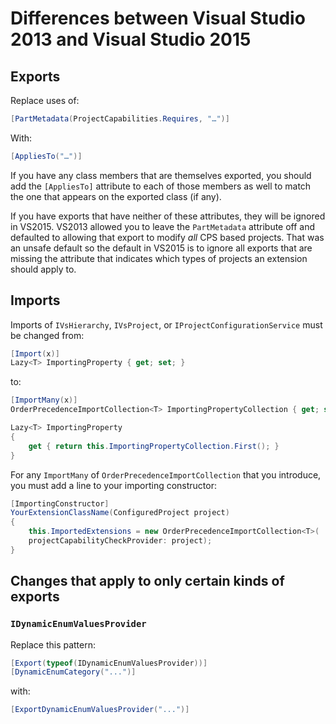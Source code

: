# Differences between Visual Studio 2013 and Visual Studio 2015

## Exports

Replace uses of:

```csharp
[PartMetadata(ProjectCapabilities.Requires, "…")]
```

With:

```csharp
[AppliesTo("…")]
```

If you have any class members that are themselves exported, you should
add the `[AppliesTo]` attribute to each of those members as well to match
the one that appears on the exported class (if any).

If you have exports that have neither of these attributes, they will be ignored
in VS2015. VS2013 allowed you to leave the `PartMetadata` attribute off and
defaulted to allowing that export to modify *all* CPS based projects. That was
an unsafe default so the default in VS2015 is to ignore all exports that are
missing the attribute that indicates which types of projects an extension
should apply to.

## Imports

Imports of `IVsHierarchy`, `IVsProject`, or `IProjectConfigurationService` must
be changed from:

```csharp
[Import(x)]
Lazy<T> ImportingProperty { get; set; } 
```
    
to:

```csharp
[ImportMany(x)]
OrderPrecedenceImportCollection<T> ImportingPropertyCollection { get; set; }

Lazy<T> ImportingProperty
{
    get { return this.ImportingPropertyCollection.First(); }
} 
```    
    
For any `ImportMany` of `OrderPrecedenceImportCollection` that you introduce,
you must add a line to your importing constructor:

```csharp
[ImportingConstructor]
YourExtensionClassName(ConfiguredProject project) 
{
    this.ImportedExtensions = new OrderPrecedenceImportCollection<T>(
    projectCapabilityCheckProvider: project);
}
```

## Changes that apply to only certain kinds of exports

### `IDynamicEnumValuesProvider `

Replace this pattern:

```csharp
[Export(typeof(IDynamicEnumValuesProvider))]
[DynamicEnumCategory("...")]
```
    
with:

```csharp
[ExportDynamicEnumValuesProvider("...")] 
```
